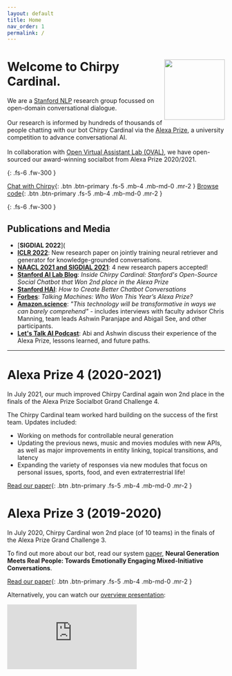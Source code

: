 ```yaml
---
layout: default
title: Home
nav_order: 1
permalink: /
---
```


<div>
<img style='float:right;' src="{{site.baseurl}}/assets/images/chirpy_logo_optimized.svg" width="140" height="140">
<h1 class='fs-9'> Welcome to <strong>Chirpy Cardinal</strong>. </h1>
We are a <a href="https://nlp.stanford.edu/">Stanford NLP</a> research group focussed on open-domain conversational dialogue. <br><br>
Our research is informed by hundreds of thousands of people chatting with our bot Chirpy Cardinal via the <a href="https://developer.amazon.com/alexaprize">Alexa Prize</a>, a university competition to advance conversational AI. <br><br>
In collaboration with <a href="https://oval.cs.stanford.edu">Open Virtual Assistant Lab (OVAL)</a>, we have open-sourced our award-winning socialbot from Alexa Prize 2020/2021. 
</div>

{: .fs-6 .fw-300 }

[Chat with Chirpy](live_demo/){: .btn .btn-primary .fs-5 .mb-4 .mb-md-0 .mr-2 }
[Browse code](https://github.com/stanfordnlp/chirpycardinal){: .btn .btn-primary .fs-5 .mb-4 .mb-md-0 .mr-2 }
<!--[View our repo](TBD){: .btn .fs-5 .mb-4 .mb-md-0 }-->

{: .fs-6 .fw-300 }

## Publications and Media
* [**SIGDIAL 2022**](
* [**ICLR 2022**](https://openreview.net/pdf?id=Vr_BTpw3wz): New research paper on jointly training neural retriever and generator for knowledge-grounded conversations.
* [**NAACL 2021 and SIGDIAL 2021**](/chirpycardinal/publications): 4 new research papers accepted! 
* [**Stanford AI Lab Blog**](https://ai.stanford.edu/blog/chirpy-cardinal/): _Inside Chirpy Cardinal: Stanford's Open-Source Social Chatbot that Won 2nd place in the Alexa Prize_
* [**Stanford HAI**](https://hai.stanford.edu/news/how-create-better-chatbot-conversations): _How to Create Better Chatbot Conversations_
* [**Forbes**](https://www.forbes.com/sites/craigsmith/2020/08/04/talking-machines-who-won-this-years-alexa-prize/#a3a73d54c40f): _Talking Machines: Who Won This Year’s Alexa Prize?_
* [**Amazon.science**](https://www.amazon.science/latest-news/amazon-announces-2020-alexa-prize-winner-emory-university): _"This technology will be transformative in ways we can barely comprehend"_ - includes interviews with faculty advisor Chris Manning, team leads Ashwin Paranjape and Abigail See, and other participants.
* [**Let's Talk AI Podcast**](https://aitalk.podbean.com/e/interview-alexa-prize/): Abi and Ashwin discuss their experience of the Alexa Prize, lessons learned, and future paths.

---

# Alexa Prize 4 (2020-2021)

In July 2021, our much improved Chirpy Cardinal again won 2nd place in the finals of the Alexa Prize Socialbot Grand Challenge 4.

The Chirpy Cardinal team worked hard building on the success of the first team. Updates included:

- Working on methods for controllable neural generation
- Updating the previous news, music and movies modules with new APIs, as well as major improvements in entity linking, topical transitions, and latency
- Expanding the variety of responses via new modules that focus on personal issues, sports, food, and even extraterrestrial life!

[Read our paper](https://assets.amazon.science/e2/0b/1efe79e34a24bb43661ca8beeb86/neural-neural-everywhere-controlled-generation-meets-scaffolded-structured-dialogue.pdf){: .btn .btn-primary .fs-5 .mb-4 .mb-md-0 .mr-2 }


# Alexa Prize 3 (2019-2020)

In July 2020, Chirpy Cardinal won 2nd place (of 10 teams) in the finals of the Alexa Prize Grand Challenge 3.

To find out more about our bot, read our system [paper](https://arxiv.org/abs/2008.12348), **Neural Generation Meets Real People: Towards Emotionally Engaging Mixed-Initiative Conversations**.

<!-- ![system diagram]({{site.baseurl}}/assets/images/overview_diagram.png) -->

[Read our paper](https://arxiv.org/abs/2008.12348){: .btn .btn-primary .fs-5 .mb-4 .mb-md-0 .mr-2 }

Alternatively, you can watch our [overview presentation](https://youtu.be/2pmAvOJOmGg):
<div class="video-container">
<iframe class="video" src="https://www.youtube.com/embed/2pmAvOJOmGg" frameborder="0" allow="accelerometer; autoplay; clipboard-write; encrypted-media; gyroscope; picture-in-picture" allowfullscreen></iframe>
</div>





